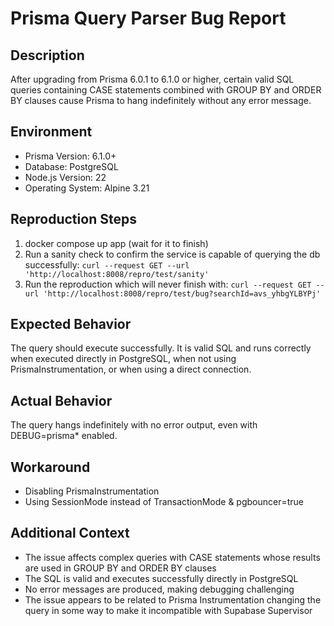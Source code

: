 # Prisma Query Parser Bug Report

## Description
After upgrading from Prisma 6.0.1 to 6.1.0 or higher, certain valid SQL queries containing CASE statements combined with GROUP BY and ORDER BY clauses cause Prisma to hang indefinitely without any error message.

## Environment
- Prisma Version: 6.1.0+
- Database: PostgreSQL
- Node.js Version: 22
- Operating System: Alpine 3.21

## Reproduction Steps
1. docker compose up app (wait for it to finish)
2. Run a sanity check to confirm the service is capable of querying the db successfully: `curl --request GET --url 'http://localhost:8008/repro/test/sanity'`
3. Run the reproduction which will never finish with: `curl --request GET --url 'http://localhost:8008/repro/test/bug?searchId=avs_yhbgYLBYPj'`

## Expected Behavior
The query should execute successfully. It is valid SQL and runs correctly when executed directly in PostgreSQL, when not using PrismaInstrumentation, or when using a direct connection.

## Actual Behavior
The query hangs indefinitely with no error output, even with DEBUG=prisma* enabled.

## Workaround

- Disabling PrismaInstrumentation
- Using SessionMode instead of TransactionMode & pgbouncer=true

## Additional Context

- The issue affects complex queries with CASE statements whose results are used in GROUP BY and ORDER BY clauses
- The SQL is valid and executes successfully directly in PostgreSQL
- No error messages are produced, making debugging challenging
- The issue appears to be related to Prisma Instrumentation changing the query in some way to make it incompatible with Supabase Supervisor
